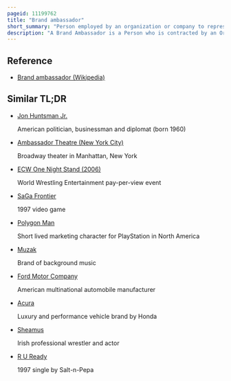 ```yaml
---
pageid: 11199762
title: "Brand ambassador"
short_summary: "Person employed by an organization or company to represent a brand in a positive light"
description: "A Brand Ambassador is a Person who is contracted by an Organization or Company to present their Brand in a positive Light helping to increase Brand Awareness and Sales. The Brand Ambassador is meant to embody the corporate Identity in Appearance, Demeanor, Values and Ethics. The key element of brand ambassadors is their ability to use promotional strategies that will strengthen the customer-product-service relationship, influence a large audience to buy and consume more."
---
```


## Reference

- [Brand ambassador (Wikipedia)](https://en.wikipedia.org/?curid=11199762)

## Similar TL;DR

- [Jon Huntsman Jr.](/tldr/en/jon-huntsman-jr)

  American politician, businessman and diplomat (born 1960)

- [Ambassador Theatre (New York City)](/tldr/en/ambassador-theatre-new-york-city)

  Broadway theater in Manhattan, New York

- [ECW One Night Stand (2006)](/tldr/en/ecw-one-night-stand-2006)

  World Wrestling Entertainment pay-per-view event

- [SaGa Frontier](/tldr/en/saga-frontier)

  1997 video game

- [Polygon Man](/tldr/en/polygon-man)

  Short lived marketing character for PlayStation in North America

- [Muzak](/tldr/en/muzak)

  Brand of background music

- [Ford Motor Company](/tldr/en/ford-motor-company)

  American multinational automobile manufacturer

- [Acura](/tldr/en/acura)

  Luxury and performance vehicle brand by Honda

- [Sheamus](/tldr/en/sheamus)

  Irish professional wrestler and actor

- [R U Ready](/tldr/en/r-u-ready)

  1997 single by Salt-n-Pepa
